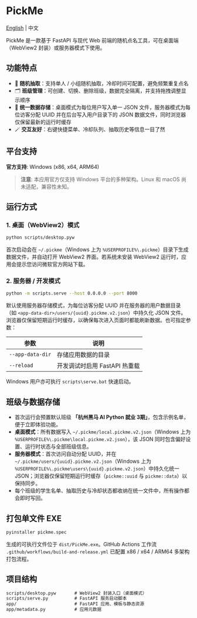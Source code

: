 # PickMe

[English](README.md) | 中文

PickMe 是一款基于 FastAPI 与现代 Web 前端的随机点名工具，可在桌面端（WebView2 封装）或服务器模式下使用。

## 功能特点

- 🎯 **随机抽取**：支持单人 / 小组随机抽取，冷却时间可配置，避免频繁重复点名
- 🗂️ **班级管理**：可创建、切换、删除班级，数据完全隔离，并支持拖拽调整显示顺序
- 💾 **统一数据存储**：桌面模式为每位用户写入单一 JSON 文件，服务器模式为每位访客分配 UUID 并在后台写入用户目录下的 JSON 数据文件，同时浏览器仅保留最新的运行时缓存
- 🪄 **交互友好**：右键快捷菜单、冷却队列、抽取历史等信息一目了然

## 平台支持

**官方支持**: Windows (x86, x64, ARM64)

> **注意**: 本应用官方仅支持 Windows 平台的多种架构。Linux 和 macOS 尚未适配，兼容性未知。

## 运行方式

### 1. 桌面（WebView2）模式

```bash
python scripts/desktop.pyw
```

首次启动会在 `~/.pickme`（Windows 上为 `%USERPROFILE%\.pickme`）目录下生成数据文件，并自动打开 WebView2 界面。若系统未安装 WebView2 运行时，应用会提示您访问微软官方网站下载。

### 2. 服务器 / 开发模式

```bash
python -m scripts.serve --host 0.0.0.0 --port 8000
```

默认使用服务器存储模式，为每位访客分配 UUID 并在服务器的用户数据目录（如 `<app-data-dir>/users/{uuid}.pickme.v2.json`）中持久化 JSON 文件。浏览器仅保留短期运行时缓存，以确保每次进入页面时都能刷新数据。也可指定参数：

| 参数 | 说明 |
| ---- | ---- |
| `--app-data-dir` | 存储应用数据的目录 |
| `--reload` | 开发调试时启用 FastAPI 热重载 |

Windows 用户亦可执行 `scripts\serve.bat` 快速启动。

## 班级与数据存储

- 首次运行会预置默认班级 **「杭州黑马 AI Python 就业 3期」**，包含示例名单，便于立即体验功能。
- **桌面模式**：所有数据写入 `~/.pickme/local.pickme.v2.json`（Windows 上为 `%USERPROFILE%\.pickme\local.pickme.v2.json`），该 JSON 同时包含偏好设置、运行时状态与全部班级信息。
- **服务器模式**：首次访问自动分配 UUID，并在 `~/.pickme/users/{uuid}.pickme.v2.json`（Windows 上为 `%USERPROFILE%\.pickme\users\{uuid}.pickme.v2.json`）中持久化统一 JSON；浏览器仅保留短期运行时缓存（`pickme::uuid` 与 `pickme::data`）以保持同步。
- 每个班级的学生名单、抽取历史与冷却状态都收纳在统一文件中，所有操作都会即时写回。

## 打包单文件 EXE

```bash
pyinstaller pickme.spec
```

生成的可执行文件位于 `dist/PickMe.exe`。GitHub Actions 工作流 `.github/workflows/build-and-release.yml` 已配置 x86 / x64 / ARM64 多架构打包流程。

## 项目结构

```txt
scripts/desktop.pyw       # WebView2 封装入口（桌面模式）
scripts/serve.py          # FastAPI 服务启动脚本
app/                      # FastAPI 应用、模板与静态资源
app/metadata.py           # 应用元数据
```
